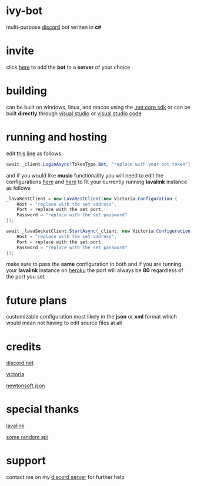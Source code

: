# ivy-bot
multi-purpose [discord](http://discordapp.com/) bot written in **c#**
# invite
click [here](https://discord.com/api/oauth2/authorize?client_id=719933579865489499&permissions=8&scope=bot) to add the **bot** to a **server** of your choice
# building
can be built on windows, linux, and macos using the [.net core sdk](https://dotnet.microsoft.com/download/dotnet-core) or can be built **directly** through [visual studio](https://visualstudio.microsoft.com) or [visual studio code](https://code.visualstudio.com)
# running and hosting
edit [this line](https://github.com/Ivy-Wusky/ivy-bot/blob/0571bdf61c84fe39e898917ed8f64a2d2b3c7120/IvyBot/IvyBot/IvyBotClient.cs#L45) as follows

```cs
await _client.LoginAsync(TokenType.Bot, "replace with your bot token");
```

and if you would like **music** functionality you will need to edit the configurations [here](https://github.com/Ivy-Wusky/ivy-bot/blob/0571bdf61c84fe39e898917ed8f64a2d2b3c7120/IvyBot/IvyBot/Services/MusicService.cs#L20) and [here](https://github.com/Ivy-Wusky/ivy-bot/blob/0571bdf61c84fe39e898917ed8f64a2d2b3c7120/IvyBot/IvyBot/Services/MusicService.cs#L137) to fit your currently running **lavalink** instance as follows

```cs
_lavaRestClient = new LavaRestClient(new Victoria.Configuration {
    Host = "replace with the set address",
    Port = replace with the set port,
    Password = "replace with the set password"
});
```

```cs
await _lavaSocketClient.StartAsync(_client, new Victoria.Configuration {
    Host = "replace with the set address",
    Port = replace with the set port,
    Password = "replace with the set password"
});
```

make sure to pass the **same** configuration in both and if you are running your **lavalink** instance on [heroku](https://www.heroku.com) the port will always be **80** regardless of the port you set
# future plans
customizable configuration most likely in the **json** or **xml** format which would mean not having to edit source files at all
# credits
[discord.net](https://github.com/discord-net/Discord.Net)

[victoria](https://github.com/Yucked/Victoria)

[newtonsoft.json](https://github.com/JamesNK/Newtonsoft.Json)
# special thanks
[lavalink](https://github.com/Frederikam/Lavalink)

[some random api](https://some-random-api.ml)
# support
contact me on my [discord server](https://discord.gg/svMC3dt) for further help
